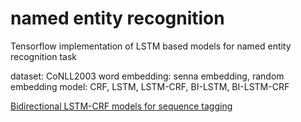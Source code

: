 # named entity recognition
Tensorflow implementation of LSTM based models for named entity recognition task

dataset: CoNLL2003
word embedding: senna embedding, random embedding
model: CRF, LSTM, LSTM-CRF, BI-LSTM, BI-LSTM-CRF

[Bidirectional LSTM-CRF models for sequence tagging](https://arxiv.org/abs/1508.01991)